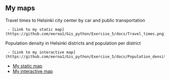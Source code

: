 ## My maps

Travel times to Helsinki city center by car and public transportation
```
 - [Link to my static map](https://github.com/eeroa1/Gis_python/Exercise_5/docs/Travel_times.png)
```
Population density in Helsinki districts and population per district
```
 - [Link to my interactive map](https://github.com/eeroa1/Gis_python/Exercise_5/docs/Population_density_Helsinki.html)
```

 - [My static map](https://github.com/eeroa1/Gis_python/Exercise_5/docs/Travel_times.png)
 - [My interactive map](https://github.com/eeroa1/Gis_python/Exercise_5/docs/Population_density_Helsinki.html)
